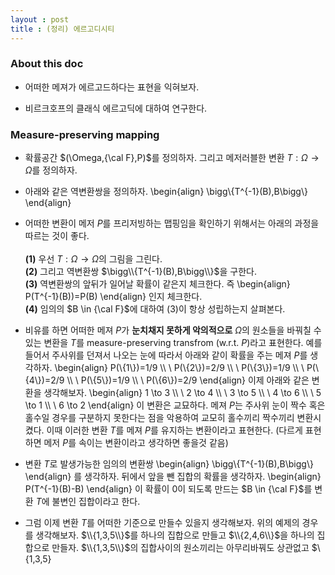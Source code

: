 ```yaml
---
layout : post 
title : (정리) 에르고디시티 
---
```


### About this doc

- 어떠한 메져가 에르고드하다는 표현을 익혀보자. 

- 비르크호프의 클래식 에르고딕에 대하여 연구한다.  

### Measure-preserving mapping 

- 확률공간 $(\Omega,{\cal F},P)$를 정의하자. 그리고 메저러블한 변환 $T:\Omega\to\Omega$를 정의하자.

- 아래와 같은 역변환쌍을 정의하자. 
\begin{align}
\bigg\\{T^{-1}(B),B\bigg\\}
\end{align}

- 어떠한 변환이 메저 $P$를 프리저빙하는 맵핑임을 확인하기 위해서는 아래의 과정을 따르는 것이 좋다. <br/><br/>
**(1)** 우선 $T:\Omega\to\Omega$의 그림을 그린다. <br/>
**(2)** 그리고 역변환쌍 $\bigg\\{T^{-1}(B),B\bigg\\}$을 구한다. <br/>
**(3)** 역변환쌍의 앞뒤가 일어날 확률이 같은지 체크한다. 즉 
\begin{align}
P(T^{-1}(B))=P(B)
\end{align}
인지 체크한다. <br/>
**(4)** 임의의 $B \in {\cal F}$에 대하여 (3)이 항상 성립하는지 살펴본다. 

- 비유를 하면 어떠한 메져 $P$가 **눈치채지 못하게 악의적으로** $\Omega$의 원소들을 바꿔칠 수 있는 변환을 $T$를 measure-preserving transfrom (w.r.t. $P$)라고 표현한다. 예를 들어서 주사위를 던져서 나오는 눈에 따라서 아래와 같이 확률을 주는 메져 $P$를 생각하자. 
\begin{align}
P(\\{1\\})=1/9 \\\\ \\
P(\\{2\\})=2/9 \\\\ \\
P(\\{3\\})=1/9 \\\\ \\
P(\\{4\\})=2/9 \\\\ \\
P(\\{5\\})=1/9 \\\\ \\
P(\\{6\\})=2/9 
\end{align}
이제 아래와 같은 변환을 생각해보자. 
\begin{align}
1 \to 3 \\\\ \\
2 \to 4 \\\\ \\
3 \to 5 \\\\ \\
4 \to 6 \\\\ \\
5 \to 1 \\\\ \\
6 \to 2
\end{align}
이 변환은 교묘하다. 메져 $P$는 주사위 눈이 짝수 혹은 홀수일 경우를 구분하지 못한다는 점을 악용하여 교모히 홀수끼리 짝수끼리 변환시켰다. 이때 이러한 변환 $T$를 메져 $P$를 유지하는 변환이라고 표현한다. (다르게 표현하면 메저 $P$를 속이는 변환이라고 생각하면 좋을것 같음)

- 변환 $T$로 발생가능한 임의의 변환쌍 
\begin{align}
\bigg\\{T^{-1}(B),B\bigg\\}
\end{align}
를 생각하자. 뒤에서 앞을 뺀 집합의 확률을 생각하자. 
\begin{align}
P(T^{-1}(B)-B)
\end{align}
이 확률이 0이 되도록 만드는 $B \in {\cal F}$를 변환 $T$에 불변인 집합이라고 한다. 

- 그럼 이제 변환 $T$를 어떠한 기준으로 만들수 있을지 생각해보자. 위의 예제의 경우를 생각해보자. $\\{1,3,5\\}$를 하나의 집합으로 만들고 $\\{2,4,6\\}$을 하나의 집합으로 만들자. $\\{1,3,5\\}$의 집합사이의 원소끼리는 아무리바꿔도 상관없고 $\\{1,3,5}